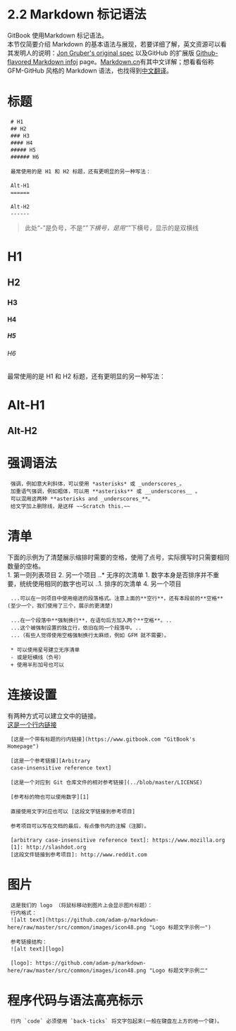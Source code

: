 # 2.2 Markdown 标记语法
GitBook 使用Markdown 标记语法。  
本节仅简要介绍 Markdown 的基本语法与展现，若要详细了解，英文资源可以看其发明人的说明：[Jon Gruber's original spec](http://daringfireball.net/projects/markdown/) 以及GitHub 的扩展版 [Github-flavored Markdown infoj](http://github.github.com/github-flavored-markdown/) page。[Markdown.cn](http://markdown.cn)有其中文详解；想看看俗称 GFM-GitHub 风格的 Markdown 语法，也找得到[中文翻译](https://github.com/cssmagic/blog/issues/13)。  

# **标题**
     # H1
     ## H2
     ### H3
     #### H4
     ##### H5
     ###### H6
     
     最常使用的是 H1 和 H2 标题，还有更明显的另一种写法：
     
     Alt-H1
     ======
     
     Alt-H2
     ------
> 此处“-”是负号，不是“_”下横号，是用“_”下横号，显示的是双横线

# H1
## H2
### H3
#### H4
##### H5
###### H6

最常使用的是 H1 和 H2 标题，还有更明显的另一种写法：

Alt-H1
======

Alt-H2  
------

# **强调语法**
     强调，例如意大利斜体，可以使用 *asterisks* 或 _underscores_。  
     加重语气强调，例如粗体，可以用 **asterisks** 或 __underscores__ 。
     可以混用这两种 **asterisks and _underscores_**。
     给文字加上删除线，是这样 ~~Scratch this.~~
# **清单**
下面的示例为了清楚展示缩排时需要的空格，使用了点号，实际撰写时只需要相同数量的空格。  
     1. 第一则列表项目
     2. 另一个项目
     ..* 无序的次清单
     1. 数字本身是否排序并不重要，统统使用相同的数字也可以
     ..1. 排序的次清单
     4. 另一个项目
     
     ...可以在一则项目中使用缩进的段落格式。注意上面的**空行**，还有本段前的**空格**(至少一个，我们使用了三个，展示的更清楚)
     
     ...在一个段落中**强制换行**，在语句后方加入两个**空格**。..
     ...这个被强制设置的独立行，依旧在同一个段落中。..
     ...（有些人觉得使用空格强制换行太麻烦，例如 GFM 就不需要）。
     
     * 可以使用星号建立无序清单
     - 或是短横线（负号）
     + 使用半形加号也可以

# **连接设置**
有两种方式可以建立文中的链接。  
     [这是一个行内链接](https://www.gitbook.com)  
     
     [这是一个带有标题的行内链接](https://www.gitbook.com "GitBook's Homepage")  
     
     [这是一个参考链接][Arbitrary
     case-insensitive reference text]  
     
     [这是一个对应到 Git 仓库文件的相对参考链接](../blob/master/LICENSE)  
     
     [参考标的物也可以使用数字][1]  
     
     直接使用文字对应也可以 [这段文字链接到参考项目]
     
     参考项目可以写在文档的最后，有点像书内的注解（注脚）。
     
     [arbitrary case-insensitive reference text]: https://www.mozilla.org
     [1]: http://slashdot.org
     [这段文件链接到参考项目]: http://www.reddit.com

# **图片**
     这是我们的 logo （将鼠标移动到图片上会显示图片标题）：  
     行内格式：  
     ![alt text](https://github.com/adam-p/markdown-here/raw/master/src/common/images/icon48.png "Logo 标题文字示例一")
     
     参考链接结构：
     ![alt text][logo]
     
     [logo]: https://github.com/adam-p/markdown-here/raw/master/src/common/images/icon48.png "Logo 标题文字示例二"
     
# **程序代码与语法高亮标示**
     行内 `code` 必须使用 `back-ticks` 将文字包起来(一般在键盘左上方的地一个键)。